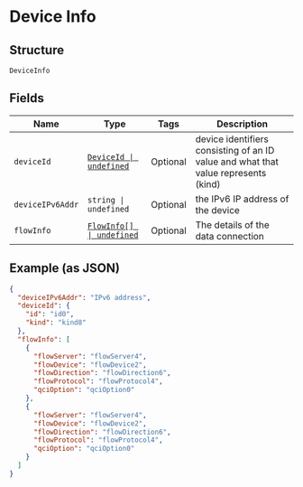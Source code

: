
# Device Info

## Structure

`DeviceInfo`

## Fields

| Name | Type | Tags | Description |
|  --- | --- | --- | --- |
| `deviceId` | [`DeviceId \| undefined`](../../doc/models/device-id.md) | Optional | device identifiers consisting of an ID value and what that value represents (kind) |
| `deviceIPv6Addr` | `string \| undefined` | Optional | the IPv6 IP address of the device |
| `flowInfo` | [`FlowInfo[] \| undefined`](../../doc/models/flow-info.md) | Optional | The details of the data connection |

## Example (as JSON)

```json
{
  "deviceIPv6Addr": "IPv6 address",
  "deviceId": {
    "id": "id0",
    "kind": "kind8"
  },
  "flowInfo": [
    {
      "flowServer": "flowServer4",
      "flowDevice": "flowDevice2",
      "flowDirection": "flowDirection6",
      "flowProtocol": "flowProtocol4",
      "qciOption": "qciOption0"
    },
    {
      "flowServer": "flowServer4",
      "flowDevice": "flowDevice2",
      "flowDirection": "flowDirection6",
      "flowProtocol": "flowProtocol4",
      "qciOption": "qciOption0"
    }
  ]
}
```


